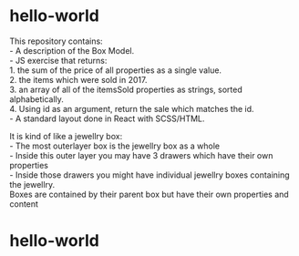 # hello-world
This repository contains:\
    - A description of the Box Model.\
    - JS exercise that returns:\
        1. the sum of the price of all properties as a single value.\
        2. the items which were sold in 2017.\
        3. an array of all of the itemsSold properties as strings, sorted alphabetically.\
        4. Using id as an argument, return the sale which matches the id.\
    - A standard layout done in React with SCSS/HTML.

It is kind of like a jewellry box:\
    - The most outerlayer box is the jewellry box as a whole\
    - Inside this outer layer you may have 3 drawers which have their own properties\
    - Inside those drawers you might have individual jewellry boxes containing the jewellry.\
Boxes are contained by their parent box but have their own properties and content

# hello-world

